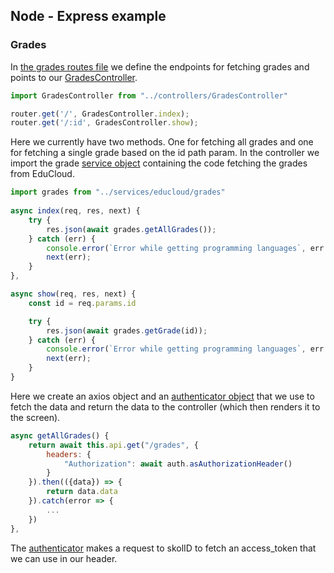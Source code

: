 ## Node - Express example

### Grades
In [the grades routes file](./routes/grades.js) we define the endpoints for fetching grades and points to our [GradesController](./server/controllers/GradesController.js).
```javascript
import GradesController from "../controllers/GradesController"

router.get('/', GradesController.index);
router.get('/:id', GradesController.show);
```
Here we currently have two methods. One for fetching all grades and one for fetching a single grade based on the id path param.
In the controller we import the grade [service object](./server/services/educloud/grades.js) containing the code fetching the grades from EduCloud. 
```javascript
import grades from "../services/educloud/grades"
    
async index(req, res, next) {
    try {
        res.json(await grades.getAllGrades());
    } catch (err) {
        console.error(`Error while getting programming languages`, err.message);
        next(err);
    }
},

async show(req, res, next) {
    const id = req.params.id

    try {
        res.json(await grades.getGrade(id));
    } catch (err) {
        console.error(`Error while getting programming languages`, err.message);
        next(err);
    }
}
```
Here we create an axios object and an [authenticator object](./server/services/authenticator.js) that we use to fetch the data and return the data to the controller (which then renders it to the screen).
```javascript
async getAllGrades() {
    return await this.api.get("/grades", {
        headers: {
            "Authorization": await auth.asAuthorizationHeader()
        }
    }).then(({data}) => {
        return data.data
    }).catch(error => {
        ...
    })
},
```
The [authenticator](./server/services/authenticator.js) makes a request to skolID to fetch an access_token that we can use in our header.

